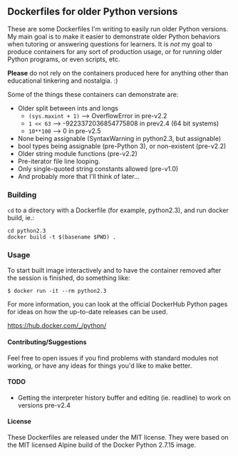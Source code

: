 ## Dockerfiles for older Python versions

These are some Dockerfiles I'm writing to easily run older Python versions.  My main goal is to make it easier to demonstrate older Python behaviors when tutoring or answering questions for learners.  It is *not* my goal to produce containers for any sort of production usage, or for running older Python programs, or even scripts, etc.

**Please** do not rely on the containers produced here for anything other than educational tinkering and nostalgia. :)

Some of the things these containers can demonstrate are:

* Older split between ints and longs
    * `(sys.maxint + 1)`  -->  OverflowError in pre-v2.2
    * `1 << 63`  -->  -9223372036854775808 in prev2.4 (64 bit systems)
    * `10**100`  -->  0 in pre-v2.5
* None being assignable (SyntaxWarning in python2.3, but assignable)
* bool types being assignable (pre-Python 3), or non-existent (pre-v2.2)
* Older string module functions (pre-v2.2)
* Pre-iterator file line looping.
* Only single-quoted string constants allowed (pre-v1.0)
* And probably more that I'll think of later...


### Building

`cd` to a directory with a Dockerfile (for example, python2.3), and run docker build, ie.:

```
cd python2.3
docker build -t $(basename $PWD) .
```

### Usage

To start built image interactively and to have the container removed after the session is finished, do something like:

```
$ docker run -it --rm python2.3
```

For more information, you can look at the official DockerHub Python pages for ideas on how the up-to-date releases can be used.

https://hub.docker.com/_/python/


#### Contributing/Suggestions

Feel free to open issues if you find problems with standard modules not working, or have any ideas for things you'd like to make better.

#### TODO

* Getting the interpreter history buffer and editing (ie. readline) to work on versions pre-v2.4

#### License

These Dockerfiles are released under the MIT license.  They were based on the MIT licensed Alpine build of the Docker Python 2.7.15 image.
